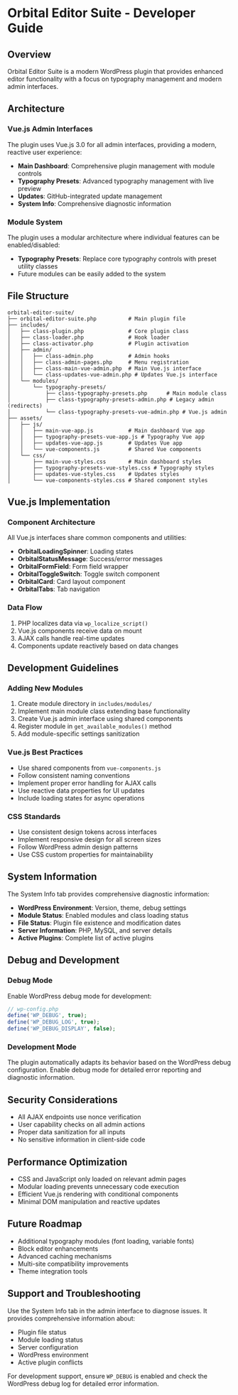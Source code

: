 # Orbital Editor Suite - Developer Guide

## Overview

Orbital Editor Suite is a modern WordPress plugin that provides enhanced editor functionality with a focus on typography management and modern admin interfaces.

## Architecture

### Vue.js Admin Interfaces

The plugin uses Vue.js 3.0 for all admin interfaces, providing a modern, reactive user experience:

- **Main Dashboard**: Comprehensive plugin management with module controls
- **Typography Presets**: Advanced typography management with live preview
- **Updates**: GitHub-integrated update management
- **System Info**: Comprehensive diagnostic information

### Module System

The plugin uses a modular architecture where individual features can be enabled/disabled:

- **Typography Presets**: Replace core typography controls with preset utility classes
- Future modules can be easily added to the system

## File Structure

```
orbital-editor-suite/
├── orbital-editor-suite.php          # Main plugin file
├── includes/
│   ├── class-plugin.php              # Core plugin class
│   ├── class-loader.php              # Hook loader
│   ├── class-activator.php           # Plugin activation
│   ├── admin/
│   │   ├── class-admin.php           # Admin hooks
│   │   ├── class-admin-pages.php     # Menu registration
│   │   ├── class-main-vue-admin.php  # Main Vue.js interface
│   │   └── class-updates-vue-admin.php # Updates Vue.js interface
│   └── modules/
│       └── typography-presets/
│           ├── class-typography-presets.php      # Main module class
│           ├── class-typography-presets-admin.php # Legacy admin (redirects)
│           └── class-typography-presets-vue-admin.php # Vue.js admin
├── assets/
│   ├── js/
│   │   ├── main-vue-app.js           # Main dashboard Vue app
│   │   ├── typography-presets-vue-app.js # Typography Vue app
│   │   ├── updates-vue-app.js        # Updates Vue app
│   │   └── vue-components.js         # Shared Vue components
│   └── css/
│       ├── main-vue-styles.css       # Main dashboard styles
│       ├── typography-presets-vue-styles.css # Typography styles
│       ├── updates-vue-styles.css    # Updates styles
│       └── vue-components-styles.css # Shared component styles
```

## Vue.js Implementation

### Component Architecture

All Vue.js interfaces share common components and utilities:

- **OrbitalLoadingSpinner**: Loading states
- **OrbitalStatusMessage**: Success/error messages
- **OrbitalFormField**: Form field wrapper
- **OrbitalToggleSwitch**: Toggle switch component
- **OrbitalCard**: Card layout component
- **OrbitalTabs**: Tab navigation

### Data Flow

1. PHP localizes data via `wp_localize_script()`
2. Vue.js components receive data on mount
3. AJAX calls handle real-time updates
4. Components update reactively based on data changes

## Development Guidelines

### Adding New Modules

1. Create module directory in `includes/modules/`
2. Implement main module class extending base functionality
3. Create Vue.js admin interface using shared components
4. Register module in `get_available_modules()` method
5. Add module-specific settings sanitization

### Vue.js Best Practices

- Use shared components from `vue-components.js`
- Follow consistent naming conventions
- Implement proper error handling for AJAX calls
- Use reactive data properties for UI updates
- Include loading states for async operations

### CSS Standards

- Use consistent design tokens across interfaces
- Implement responsive design for all screen sizes
- Follow WordPress admin design patterns
- Use CSS custom properties for maintainability

## System Information

The System Info tab provides comprehensive diagnostic information:

- **WordPress Environment**: Version, theme, debug settings
- **Module Status**: Enabled modules and class loading status
- **File Status**: Plugin file existence and modification dates
- **Server Information**: PHP, MySQL, and server details
- **Active Plugins**: Complete list of active plugins

## Debug and Development

### Debug Mode

Enable WordPress debug mode for development:

```php
// wp-config.php
define('WP_DEBUG', true);
define('WP_DEBUG_LOG', true);
define('WP_DEBUG_DISPLAY', false);
```

### Development Mode

The plugin automatically adapts its behavior based on the WordPress debug configuration. Enable debug mode for detailed error reporting and diagnostic information.

## Security Considerations

- All AJAX endpoints use nonce verification
- User capability checks on all admin actions
- Proper data sanitization for all inputs
- No sensitive information in client-side code

## Performance Optimization

- CSS and JavaScript only loaded on relevant admin pages
- Modular loading prevents unnecessary code execution
- Efficient Vue.js rendering with conditional components
- Minimal DOM manipulation and reactive updates

## Future Roadmap

- Additional typography modules (font loading, variable fonts)
- Block editor enhancements
- Advanced caching mechanisms
- Multi-site compatibility improvements
- Theme integration tools

## Support and Troubleshooting

Use the System Info tab in the admin interface to diagnose issues. It provides comprehensive information about:

- Plugin file status
- Module loading status
- Server configuration
- WordPress environment
- Active plugin conflicts

For development support, ensure `WP_DEBUG` is enabled and check the WordPress debug log for detailed error information.